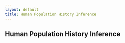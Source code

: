 ```yaml
---
layout: default
title: Human Population History Inference
---
```


## Human Population History Inference
